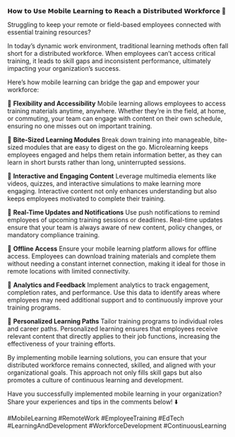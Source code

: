 𝗛𝗼𝘄 𝘁𝗼 𝗨𝘀𝗲 𝗠𝗼𝗯𝗶𝗹𝗲 𝗟𝗲𝗮𝗿𝗻𝗶𝗻𝗴 𝘁𝗼 𝗥𝗲𝗮𝗰𝗵 𝗮 𝗗𝗶𝘀𝘁𝗿𝗶𝗯𝘂𝘁𝗲𝗱 𝗪𝗼𝗿𝗸𝗳𝗼𝗿𝗰𝗲 📱

Struggling to keep your remote or field-based employees connected with essential training resources?

In today’s dynamic work environment, traditional learning methods often fall short for a distributed workforce. When employees can’t access critical training, it leads to skill gaps and inconsistent performance, ultimately impacting your organization’s success.

Here’s how mobile learning can bridge the gap and empower your workforce:

📌 **Flexibility and Accessibility**
Mobile learning allows employees to access training materials anytime, anywhere. Whether they’re in the field, at home, or commuting, your team can engage with content on their own schedule, ensuring no one misses out on important training.

📌 **Bite-Sized Learning Modules**
Break down training into manageable, bite-sized modules that are easy to digest on the go. Microlearning keeps employees engaged and helps them retain information better, as they can learn in short bursts rather than long, uninterrupted sessions.

📌 **Interactive and Engaging Content**
Leverage multimedia elements like videos, quizzes, and interactive simulations to make learning more engaging. Interactive content not only enhances understanding but also keeps employees motivated to complete their training.

📌 **Real-Time Updates and Notifications**
Use push notifications to remind employees of upcoming training sessions or deadlines. Real-time updates ensure that your team is always aware of new content, policy changes, or mandatory compliance training.

📌 **Offline Access**
Ensure your mobile learning platform allows for offline access. Employees can download training materials and complete them without needing a constant internet connection, making it ideal for those in remote locations with limited connectivity.

📌 **Analytics and Feedback**
Implement analytics to track engagement, completion rates, and performance. Use this data to identify areas where employees may need additional support and to continuously improve your training programs.

📌 **Personalized Learning Paths**
Tailor training programs to individual roles and career paths. Personalized learning ensures that employees receive relevant content that directly applies to their job functions, increasing the effectiveness of your training efforts.

By implementing mobile learning solutions, you can ensure that your distributed workforce remains connected, skilled, and aligned with your organizational goals. This approach not only fills skill gaps but also promotes a culture of continuous learning and development.

Have you successfully implemented mobile learning in your organization? Share your experiences and tips in the comments below! ⬇️

#MobileLearning #RemoteWork #EmployeeTraining #EdTech #LearningAndDevelopment #WorkforceDevelopment #ContinuousLearning